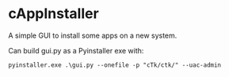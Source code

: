 # cAppInstaller
A simple GUI to install some apps on a new system.

Can build gui.py as a Pyinstaller exe with:
```
pyinstaller.exe .\gui.py --onefile -p "cTk/ctk/" --uac-admin
```
